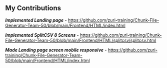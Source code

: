 ## My Contributions

***Implemented Landing page***  - https://github.com/zuri-training/Chunk-File-Generator-Team-50/blob/main/Frontend/HTML/index.html

***Implemented SplitCSV 8 Screens*** - https://github.com/zuri-training/Chunk-File-Generator-Team-50/blob/main/Frontend/HTML/splitcsv/splitcsv.html

***Made Landing page screen mobile responsive***  - https://github.com/zuri-training/Chunk-File-Generator-Team-50/blob/main/Frontend/HTML/index.html

